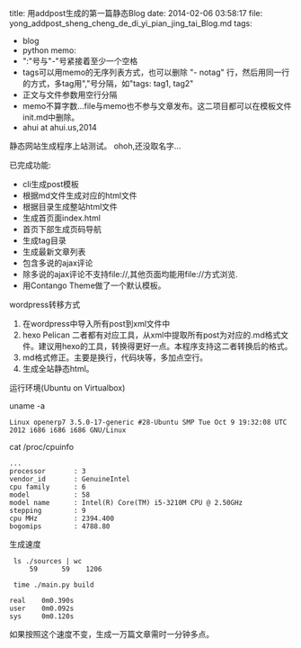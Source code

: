 title: 用addpost生成的第一篇静态Blog
date:  2014-02-06 03:58:17
file:  yong_addpost_sheng_cheng_de_di_yi_pian_jing_tai_Blog.md
tags: 
- blog
- python
memo: 
- ":"号与"-"号紧接着至少一个空格
- tags可以用memo的无序列表方式，也可以删除 "- notag" 行，然后用同一行的方式，多tag用","号分隔，如"tags: tag1, tag2"
- 正文与文件参数用空行分隔
- memo不算字数...file与memo也不参与文章发布。这二项目都可以在模板文件init.md中删除。
- ahui at ahui.us,2014

静态网站生成程序上站测试。
ohoh,还没取名字...

已完成功能:

-  cli生成post模板
- 根据md文件生成对应的html文件
- 根据目录生成整站html文件
- 生成首页面index.html
- 首页下部生成页码导航
- 生成tag目录
- 生成最新文章列表
- 包含多说的ajax评论
- 除多说的ajax评论不支持file://,其他页面均能用file://方式浏览.
- 用Contango Theme做了一个默认模板。

wordpress转移方式

1.  在wordpress中导入所有post到xml文件中
2. hexo Pelican 二者都有对应工具，从xml中提取所有post为对应的.md格式文件。建议用hexo的工具，转换得更好一点。本程序支持这二者转换后的格式。
3. md格式修正。主要是换行，代码块等，多加点空行。
5. 生成全站静态html。

运行环境(Ubuntu on Virtualbox)

uname -a

    Linux openerp7 3.5.0-17-generic #28-Ubuntu SMP Tue Oct 9 19:32:08 UTC 2012 i686 i686 i686 GNU/Linux

cat /proc/cpuinfo

    ...
    processor       : 3
    vendor_id       : GenuineIntel
    cpu family      : 6
    model           : 58
    model name      : Intel(R) Core(TM) i5-3210M CPU @ 2.50GHz
    stepping        : 9
    cpu MHz         : 2394.400
    bogomips        : 4788.80


生成速度

     ls ./sources | wc
         59      59    1206

     time ./main.py build

    real    0m0.390s
    user    0m0.092s
    sys     0m0.120s

如果按照这个速度不变，生成一万篇文章需时一分钟多点。
